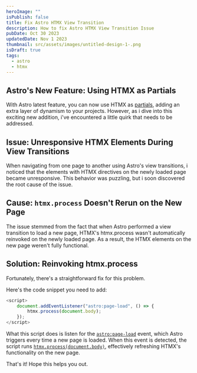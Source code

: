 ```yaml
---
heroImage: ""
isPublish: false
title: Fix Astro HTMX View Transition
description: How to fix Astro HTMX View Transition Issue
pubDate: Oct 30 2023
updatedDate: Nov 1 2023
thumbnail: src/assets/images/untitled-design-1-.png
isDraft: true
tags:
  - astro
  - htmx
---
```

## Astro's New Feature: Using HTMX as Partials

With Astro latest feature, you can now use HTMX as [partials](https://docs.astro.build/en/core-concepts/astro-pages/#page-partials), adding an extra layer of dynamism to your projects. However, as i dive into this exciting new addition, i've encountered a little quirk that needs to be addressed.

## Issue: Unresponsive HTMX Elements During View Transitions

When navigating from one page to another using Astro's view transitions, i noticed that the elements with HTMX directives on the newly loaded page became unresponsive. This behavior was puzzling, but i soon discovered the root cause of the issue.

## Cause: `htmx.process` Doesn't Rerun on the New Page

The issue stemmed from the fact that when Astro performed a view transition to load a new page, HTMX's htmx.process wasn't automatically reinvoked on the newly loaded page. As a result, the HTMX elements on the new page weren't fully functional.

## Solution: Reinvoking htmx.process

Fortunately, there's a straightforward fix for this problem. 

Here's the code snippet you need to add:

```js
<script>
    document.addEventListener("astro:page-load", () => {
        htmx.process(document.body);
    });
</script>
```

What this script does is listen for the [`astro:page-load`](https://docs.astro.build/en/guides/view-transitions/#astropage-load) event, which Astro triggers every time a new page is loaded. When this event is detected, the script runs [`htmx.process(document.body)`](https://htmx.org/api/#process), effectively refreshing HTMX's functionality on the new page.

That's it! Hope this helps you out.
